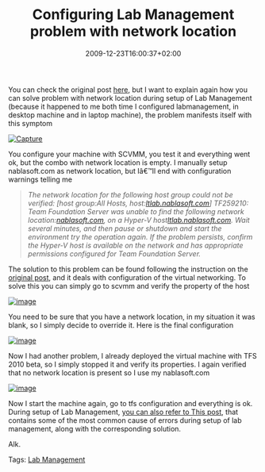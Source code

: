 ﻿---
title: "Configuring Lab Management problem with network location"
description: ""
date: 2009-12-23T16:00:37+02:00
draft: false
tags: [Lab Management]
categories: [Team Foundation Server]
---
You can check the original post [here](http://blogs.msdn.com/lab_management/archive/2009/06/08/networking-basics-for-lab-management-part-i.aspx), but I want to explain again how you can solve problem with network location during setup of Lab Management (because it happened to me both time I configured labmanagement, in desktop machine and in laptop machine), the problem manifests itself with this symptom

[![Capture](http://www.codewrecks.com/blog/wp-content/uploads/2009/12/Capture_thumb.png "Capture")](http://www.codewrecks.com/blog/wp-content/uploads/2009/12/Capture.png)

You configure your machine with SCVMM, you test it and everything went ok, but the combo with network location is empty. I manually setup nablasoft.com as network location, but Iâ€™ll end with configuration warnings telling me

> *The network location for the following host group could not be verified: [host group:All Hosts, host:*[*ltlab.nablasoft.com*](http://ltlab.nablasoft.com)*] TF259210: Team Foundation Server was unable to find the following network location:*[*nablasoft.com*](http://nablasoft.com)*, on a Hyper-V host*[*ltlab.nablasoft.com*](http://ltlab.nablasoft.com)*. Wait several minutes, and then pause or shutdown and start the environment try the operation again. If the problem persists, confirm the Hyper-V host is available on the network and has appropriate permissions configured for Team Foundation Server.*

The solution to this problem can be found following the instruction on the [original post](http://blogs.msdn.com/lab_management/archive/2009/06/08/networking-basics-for-lab-management-part-i.aspx), and it deals with configuration of the virtual networking. To solve this you can simply go to scvmm and verify the property of the host

[![image](http://www.codewrecks.com/blog/wp-content/uploads/2009/12/image_thumb17.png "image")](http://www.codewrecks.com/blog/wp-content/uploads/2009/12/image17.png)

You need to be sure that you have a network location, in my situation it was blank, so I simply decide to override it. Here is the final configuration

[![image](http://www.codewrecks.com/blog/wp-content/uploads/2009/12/image_thumb18.png "image")](http://www.codewrecks.com/blog/wp-content/uploads/2009/12/image18.png)

Now I had another problem, I already deployed the virtual machine with TFS 2010 beta, so I simply stopped it and verify its properties. I again verified that no network location is present so I use my nablasoft.com

[![image](http://www.codewrecks.com/blog/wp-content/uploads/2009/12/image_thumb19.png "image")](http://www.codewrecks.com/blog/wp-content/uploads/2009/12/image19.png)

Now I start the machine again, go to tfs configuration and everything is ok. During setup of Lab Management, [you can also refer to This post](http://blogs.msdn.com/lab_management/pages/troubleshooting.aspx#e1_3), that contains some of the most common cause of errors during setup of lab management, along with the corresponding solution.

Alk.

Tags: [Lab Management](http://technorati.com/tag/Lab%20Management)
